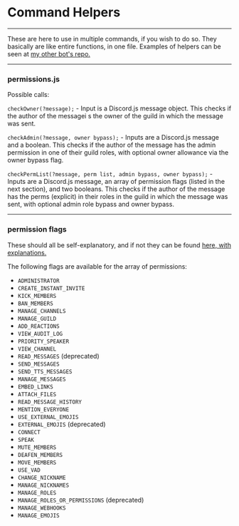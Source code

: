 # Command Helpers

----------

These are here to use in multiple commands, if you wish to do so. They basically are like entire functions, in one file. Examples of helpers can be seen at [my other bot's repo.](http://github.com/MASMC/Discord-To-Reddit-Bot/)

----------

### permissions.js

Possible calls:

`checkOwner(?message);` - Input is a Discord.js message object. This checks if the author of the messagei s the owner of the guild in which the message was sent.

`checkAdmin(?message, owner bypass);` - Inputs are a Discord.js message and a boolean. This checks if the author of the message has the admin permission in one of their guild roles, with optional owner allowance via the owner bypass flag.

`checkPermList(?message, perm list, admin bypass, owner bypass);` - Inputs are a Discord.js message, an array of permission flags (listed in the next section), and two booleans. This checks if the author of the message has the perms (explicit) in their roles in the guild in which the message was sent, with optional admin role bypass and owner bypass.

----------

### permission flags

These should all be self-explanatory, and if not they can be found [here, with explanations.](https://discord.js.org/#/docs/main/stable/class/Permissions?scrollTo=s-FLAGS)

The following flags are available for the array of permissions:

- `ADMINISTRATOR`
- `CREATE_INSTANT_INVITE`
- `KICK_MEMBERS`
- `BAN_MEMBERS`
- `MANAGE_CHANNELS`
- `MANAGE_GUILD`
- `ADD_REACTIONS`
- `VIEW_AUDIT_LOG`
- `PRIORITY_SPEAKER`
- `VIEW_CHANNEL`
- `READ_MESSAGES` (deprecated)
- `SEND_MESSAGES`
- `SEND_TTS_MESSAGES`
- `MANAGE_MESSAGES`
- `EMBED_LINKS`
- `ATTACH_FILES`
- `READ_MESSAGE_HISTORY`
- `MENTION_EVERYONE`
- `USE_EXTERNAL_EMOJIS`
- `EXTERNAL_EMOJIS` (deprecated)
- `CONNECT`
- `SPEAK`
- `MUTE_MEMBERS`
- `DEAFEN_MEMBERS`
- `MOVE_MEMBERS`
- `USE_VAD`
- `CHANGE_NICKNAME`
- `MANAGE_NICKNAMES`
- `MANAGE_ROLES`
- `MANAGE_ROLES_OR_PERMISSIONS` (deprecated)
- `MANAGE_WEBHOOKS`
- `MANAGE_EMOJIS`